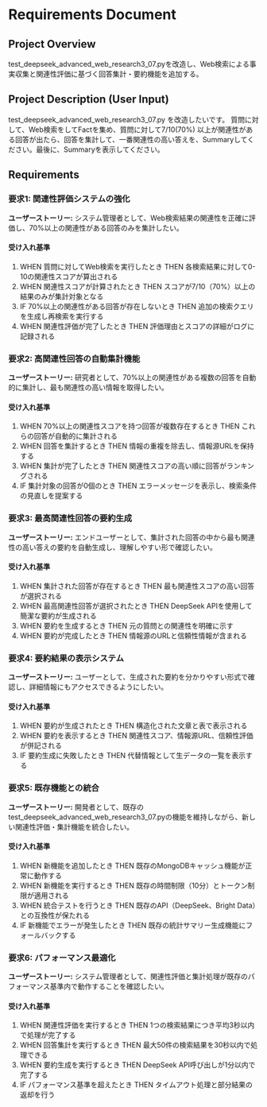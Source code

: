 # Requirements Document

## Project Overview
test_deepseek_advanced_web_research3_07.pyを改造し、Web検索による事実収集と関連性評価に基づく回答集計・要約機能を追加する。

## Project Description (User Input)
test_deepseek_advanced_web_research3_07.py  を改造したいです。 質問に対して、Web検索をしてFactを集め、質問に対して7/10(70%) 以上が関連性がある回答が出たら、回答を集計して、一番関連性の高い答えを、Summaryしてください。最後に、Summaryを表示してください。

## Requirements

### 要求1: 関連性評価システムの強化
**ユーザーストーリー:** システム管理者として、Web検索結果の関連性を正確に評価し、70%以上の関連性がある回答のみを集計したい。

#### 受け入れ基準
1. WHEN 質問に対してWeb検索を実行したとき THEN 各検索結果に対して0-10の関連性スコアが算出される
2. WHEN 関連性スコアが計算されたとき THEN スコアが7/10（70%）以上の結果のみが集計対象となる
3. IF 70%以上の関連性がある回答が存在しないとき THEN 追加の検索クエリを生成し再検索を実行する
4. WHEN 関連性評価が完了したとき THEN 評価理由とスコアの詳細がログに記録される

### 要求2: 高関連性回答の自動集計機能
**ユーザーストーリー:** 研究者として、70%以上の関連性がある複数の回答を自動的に集計し、最も関連性の高い情報を取得したい。

#### 受け入れ基準
1. WHEN 70%以上の関連性スコアを持つ回答が複数存在するとき THEN これらの回答が自動的に集計される
2. WHEN 回答を集計するとき THEN 情報の重複を除去し、情報源URLを保持する
3. WHEN 集計が完了したとき THEN 関連性スコアの高い順に回答がランキングされる
4. IF 集計対象の回答が0個のとき THEN エラーメッセージを表示し、検索条件の見直しを提案する

### 要求3: 最高関連性回答の要約生成
**ユーザーストーリー:** エンドユーザーとして、集計された回答の中から最も関連性の高い答えの要約を自動生成し、理解しやすい形で確認したい。

#### 受け入れ基準
1. WHEN 集計された回答が存在するとき THEN 最も関連性スコアの高い回答が選択される
2. WHEN 最高関連性回答が選択されたとき THEN DeepSeek APIを使用して簡潔な要約が生成される
3. WHEN 要約を生成するとき THEN 元の質問との関連性を明確に示す
4. WHEN 要約が完成したとき THEN 情報源のURLと信頼性情報が含まれる

### 要求4: 要約結果の表示システム
**ユーザーストーリー:** ユーザーとして、生成された要約を分かりやすい形式で確認し、詳細情報にもアクセスできるようにしたい。

#### 受け入れ基準
1. WHEN 要約が生成されたとき THEN 構造化された文章と表で表示される
2. WHEN 要約を表示するとき THEN 関連性スコア、情報源URL、信頼性評価が併記される
3. IF 要約生成に失敗したとき THEN 代替情報として生データの一覧を表示する

### 要求5: 既存機能との統合
**ユーザーストーリー:** 開発者として、既存のtest_deepseek_advanced_web_research3_07.pyの機能を維持しながら、新しい関連性評価・集計機能を統合したい。

#### 受け入れ基準
1. WHEN 新機能を追加したとき THEN 既存のMongoDBキャッシュ機能が正常に動作する
2. WHEN 新機能を実行するとき THEN 既存の時間制限（10分）とトークン制限が適用される
3. WHEN 統合テストを行うとき THEN 既存のAPI（DeepSeek、Bright Data）との互換性が保たれる
4. IF 新機能でエラーが発生したとき THEN 既存の統計サマリー生成機能にフォールバックする

### 要求6: パフォーマンス最適化
**ユーザーストーリー:** システム管理者として、関連性評価と集計処理が既存のパフォーマンス基準内で動作することを確認したい。

#### 受け入れ基準
1. WHEN 関連性評価を実行するとき THEN 1つの検索結果につき平均3秒以内で処理が完了する
2. WHEN 回答集計を実行するとき THEN 最大50件の検索結果を30秒以内で処理できる
3. WHEN 要約生成を実行するとき THEN DeepSeek API呼び出しが1分以内で完了する
4. IF パフォーマンス基準を超えたとき THEN タイムアウト処理と部分結果の返却を行う

